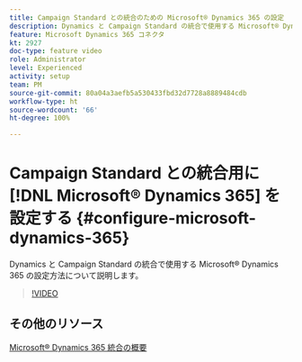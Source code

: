 ```yaml
---
title: Campaign Standard との統合のための Microsoft® Dynamics 365 の設定
description: Dynamics と Campaign Standard の統合で使用する Microsoft® Dynamics 365 の設定方法について説明します。
feature: Microsoft Dynamics 365 コネクタ
kt: 2927
doc-type: feature video
role: Administrator
level: Experienced
activity: setup
team: PM
source-git-commit: 80a04a3aefb5a530433fbd32d7728a8889484cdb
workflow-type: ht
source-wordcount: '66'
ht-degree: 100%

---
```



# Campaign Standard との統合用に [!DNL Microsoft® Dynamics 365] を設定する {#configure-microsoft-dynamics-365}

Dynamics と Campaign Standard の統合で使用する Microsoft® Dynamics 365 の設定方法について説明します。

>[!VIDEO](https://video.tv.adobe.com/v/27637?quality=12)

## その他のリソース

[Microsoft® Dynamics 365 統合の概要](https://experienceleague.adobe.com/docs/campaign-standard/using/integrating-with-adobe-cloud/campaign-and-microsoft-dynamics-365/d365-acs-get-started.html?lang=ja)
